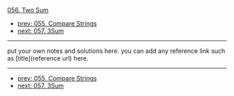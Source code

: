 [056. Two Sum](http://www.lintcode.com/problem/two-sum)

- [prev: 055. Compare Strings](055-compare-strings.md)
- [next: 057. 3Sum](057-3sum.md)

---

put your own notes and solutions here.
you can add any reference link such as [title](reference url) here.

---

- [prev: 055. Compare Strings](055-compare-strings.md)
- [next: 057. 3Sum](057-3sum.md)
